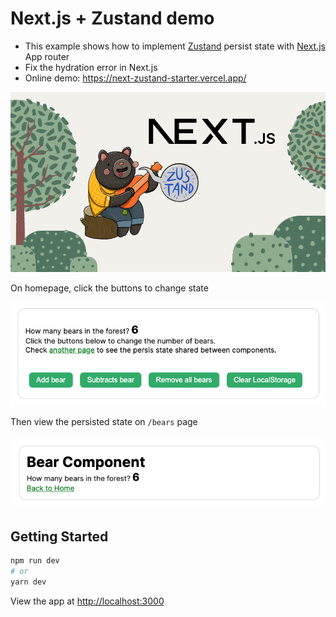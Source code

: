 # Next.js + Zustand demo

- This example shows how to implement [Zustand](https://github.com/pmndrs/zustand) persist state with [Next.js](https://github.com/vercel/next.js) App router
- Fix the hydration error in Next.js
- Online demo: https://next-zustand-starter.vercel.app/

![bear banner](/public/images/next_zustand.png)

On homepage, click the buttons to change state

![bear home](/public/images/bear-home.png)

Then view the persisted state on `/bears` page

![bear component](/public/images/bear-component.png)

## Getting Started

```bash
npm run dev
# or
yarn dev
```

View the app at [http://localhost:3000](http://localhost:3000)
